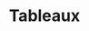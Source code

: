 ---
title: "Tableaux"
description: "Les tableaux de données dovent respecter des règles d'implémentation pour être accessibles."
weight: 7
---